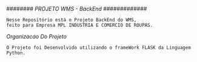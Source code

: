 ######## *PROJETO WMS - BackEnd* #############
    
    Nesse Repositório está o Projeto BackEnd do WMS,
    feito para Empresa MPL INDUSTRIA E COMERCIO DE ROUPAS.



*Organizacao Do Projeto*

    O Projeto foi Desenvolvido utilizando o frameWork FLASK da Linguagem Python.
